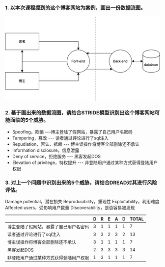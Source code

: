 ### 1. 以本次课程提到的这个博客网站为案例，画出一份数据流图。
![dataFlow](./DataFlow.drawio.png)
### 2. 基于画出来的数据流图，请结合STRIDE模型识别出这个博客网站可能面临的5个威胁。
- Spoofing，欺骗  ---博主登陆了假网站，暴露了自己用户名密码
- Tampering，篡改 --- 读者通过评论进行了sql注入
- Repudiation，否认、抵赖 --- 博主误操作将博客全部删除还不承认
- Information disclosure，信息泄露 
- Deny of service，拒绝服务  --- 黑客发起DOS
- Elevation of privilege，特权提升 --- 非登陆用户通过某种方式获得登陆用户权限

### 3. 对上一个问题中识别出来的5个威胁，请结合DREAD对其进行风险评估。
Damage potential，潜在损失
Reproducibility，重现性
Exploitability，利用难度
Affected users，受影响用户数量
Discoverability，是否容易被发现



|   | D  | R  | E  | A  | D  | TOTAL| 
|---|---|---|---|---|---|---|
| 博主登陆了假网站，暴露了自己用户名密码  | 3  | 1  | 1  | 1  | 1  | 7  |
| 读者通过评论进行了sql注入  | 3  | 3  | 2  | 3  | 2  | 13  |
| 博主误操作将博客全部删除还不承认  | 3  | 1  | 1  | 1  | 1  | 7  |
| 黑客发起DOS  | 2  | 3  | 3  | 3  | 3  | 14 |  
| 非登陆用户通过某种方式获得登陆用户权限  | 1  | 3  | 1  | 1  | 1  | 7  |
